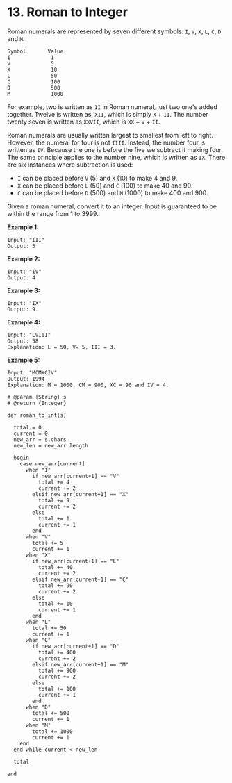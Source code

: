 # 13. Roman to Integer

Roman numerals are represented by seven different symbols: `I`, `V`, `X`, `L`, `C`, `D` and `M`.

```text
Symbol       Value
I             1
V             5
X             10
L             50
C             100
D             500
M             1000
```

For example, two is written as `II` in Roman numeral, just two one's added together. Twelve is written as, `XII`, which is simply `X` + `II`. The number twenty seven is written as `XXVII`, which is `XX` + `V` + `II`.

Roman numerals are usually written largest to smallest from left to right. However, the numeral for four is not `IIII`. Instead, the number four is written as `IV`. Because the one is before the five we subtract it making four. The same principle applies to the number nine, which is written as `IX`. There are six instances where subtraction is used:

* `I` can be placed before `V` \(5\) and `X` \(10\) to make 4 and 9. 
* `X` can be placed before `L` \(50\) and `C` \(100\) to make 40 and 90. 
* `C` can be placed before `D` \(500\) and `M` \(1000\) to make 400 and 900.

Given a roman numeral, convert it to an integer. Input is guaranteed to be within the range from 1 to 3999.

**Example 1:**

```text
Input: "III"
Output: 3
```

**Example 2:**

```text
Input: "IV"
Output: 4
```

**Example 3:**

```text
Input: "IX"
Output: 9
```

**Example 4:**

```text
Input: "LVIII"
Output: 58
Explanation: L = 50, V= 5, III = 3.
```

**Example 5:**

```text
Input: "MCMXCIV"
Output: 1994
Explanation: M = 1000, CM = 900, XC = 90 and IV = 4.
```



```text
# @param {String} s
# @return {Integer}

def roman_to_int(s)
  
  total = 0
  current = 0
  new_arr = s.chars
  new_len = new_arr.length
  
  begin
    case new_arr[current]
      when "I"
        if new_arr[current+1] == "V"
          total += 4
          current += 2
        elsif new_arr[current+1] == "X"
          total += 9
          current += 2
        else
          total += 1
          current += 1
        end
      when "V"
        total += 5
        current += 1
      when "X"
        if new_arr[current+1] == "L"
          total += 40
          current += 2
        elsif new_arr[current+1] == "C"
          total += 90
          current += 2
        else
          total += 10
          current += 1
        end
      when "L"
        total += 50
        current += 1
      when "C"
        if new_arr[current+1] == "D"
          total += 400
          current += 2
        elsif new_arr[current+1] == "M"
          total += 900
          current += 2
        else
          total += 100
          current += 1
        end
      when "D"
        total += 500
        current += 1
      when "M"
        total += 1000
        current += 1
    end
  end while current < new_len
  
  total
  
end
```

